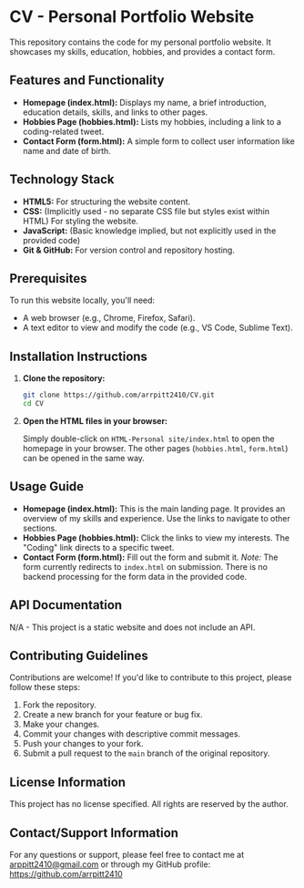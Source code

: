 # CV - Personal Portfolio Website

This repository contains the code for my personal portfolio website. It showcases my skills, education, hobbies, and provides a contact form.

## Features and Functionality

*   **Homepage (index.html):**  Displays my name, a brief introduction, education details, skills, and links to other pages.
*   **Hobbies Page (hobbies.html):**  Lists my hobbies, including a link to a coding-related tweet.
*   **Contact Form (form.html):**  A simple form to collect user information like name and date of birth.

## Technology Stack

*   **HTML5:** For structuring the website content.
*   **CSS:** (Implicitly used - no separate CSS file but styles exist within HTML) For styling the website.
*   **JavaScript:** (Basic knowledge implied, but not explicitly used in the provided code)
*   **Git & GitHub:** For version control and repository hosting.

## Prerequisites

To run this website locally, you'll need:

*   A web browser (e.g., Chrome, Firefox, Safari).
*   A text editor to view and modify the code (e.g., VS Code, Sublime Text).

## Installation Instructions

1.  **Clone the repository:**

    ```bash
    git clone https://github.com/arrpitt2410/CV.git
    cd CV
    ```

2.  **Open the HTML files in your browser:**

    Simply double-click on `HTML-Personal site/index.html` to open the homepage in your browser.  The other pages (`hobbies.html`, `form.html`) can be opened in the same way.

## Usage Guide

*   **Homepage (index.html):** This is the main landing page.  It provides an overview of my skills and experience.  Use the links to navigate to other sections.
*   **Hobbies Page (hobbies.html):**  Click the links to view my interests.  The "Coding" link directs to a specific tweet.
*   **Contact Form (form.html):** Fill out the form and submit it.  *Note:* The form currently redirects to `index.html` on submission. There is no backend processing for the form data in the provided code.

## API Documentation

N/A - This project is a static website and does not include an API.

## Contributing Guidelines

Contributions are welcome! If you'd like to contribute to this project, please follow these steps:

1.  Fork the repository.
2.  Create a new branch for your feature or bug fix.
3.  Make your changes.
4.  Commit your changes with descriptive commit messages.
5.  Push your changes to your fork.
6.  Submit a pull request to the `main` branch of the original repository.

## License Information

This project has no license specified. All rights are reserved by the author.

## Contact/Support Information

For any questions or support, please feel free to contact me at arppitt2410@gmail.com or through my GitHub profile: https://github.com/arrpitt2410